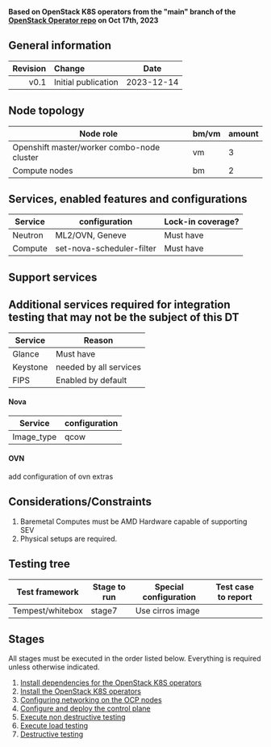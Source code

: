**Based on OpenStack K8S operators from the "main" branch of the [OpenStack Operator repo](https://github.com/openstack-k8s-operators/openstack-operator/tree/78b3c876eaf9168f9d95b201997ebdc2da42fa02) on Oct 17th, 2023**

## General information

| Revision | Change              |  Date   |
| -------: | :------------------ | :-----: |
|     v0.1 | Initial publication | 2023-12-14 |

## Node topology

| Node role                                  | bm/vm | amount |
| ------------------------------------------ | ----- | ------ |
| Openshift master/worker combo-node cluster | vm    | 3      |
| Compute nodes                              | bm    | 2      |

## Services, enabled features and configurations

| Service   | configuration                | Lock-in coverage?  |
| --------- | ---------------------------- | ------------------ |
| Neutron   | ML2/OVN, Geneve              | Must have          |
| Compute   | set-nova-scheduler-filter    | Must have          |


## Support services
## Additional services required for integration testing that may not be the subject of this DT
| Service   |  Reason                |
| --------- | ---------------------- |
| Glance    | Must have              |
| Keystone  | needed by all services |
| FIPS      | Enabled by default     |

#### Nova
| Service         | configuration |
| ----------------| --------------|
| Image_type      | qcow          |


#### OVN
add configuration of ovn extras

## Considerations/Constraints

1. Baremetal Computes must be AMD Hardware capable of supporting SEV
2. Physical setups are required.

## Testing tree

| Test framework   | Stage to run | Special configuration | Test case to report |
| ---------------- | ------------ | --------------------- | :-----------------: |
| Tempest/whitebox | stage7       | Use cirros image      |       <TBD>         |

## Stages

All stages must be executed in the order listed below. Everything is required unless otherwise indicated.

1. [Install dependencies for the OpenStack K8S operators](stage1)
2. [Install the OpenStack K8S operators](stage2)
3. [Configuring networking on the OCP nodes](stage3)
4. [Configure and deploy the control plane](stage4)
5. [Execute non destructive testing](stage7)
6. [Execute load testing](stage8)
7. [Destructive testing](stage9)
